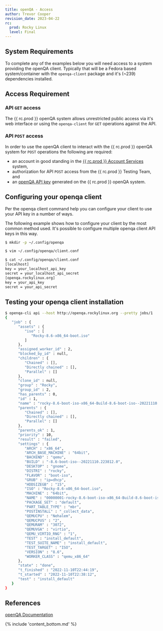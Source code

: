 ```yaml
---
title: openQA - Access
author: Trevor Cooper
revision_date: 2023-04-22
rc:
  prod: Rocky Linux
  level: Final
---
```


## System Requirements

To complete any of the examples below you will need access to a system providing the openQA client. Typically that will be a Fedora based system/container with the `openqa-client` package and it's (~239) dependencies installed.

## Access Requirement

### API `GET` access

The {{ rc.prod }} openQA system allows unrestricted public access via it's web interface or using the `openqa-client` for `GET` operations against the API.

### API `POST` access

In order to use the openQA client to interact with the {{ rc.prod }} openQA system for `POST` operations the following are required:

- an account in good standing in the [{{ rc.prod }} Account Services](https://accounts.rockylinux.org) system,
- authorization for API `POST` access from the {{ rc.prod }} Testing Team, and
- an [openQA API key](https://open.qa/docs/#_authentication) generated on the {{ rc.prod }} openQA system.

## Configuring your openqa client

Per the openqa client command help you can configure your client to use your API key in a number of ways.

The following example shows how to configure your client by the most common method used. It's possible to configure
multiple openqa client API keys in this way.

```bash
$ mkdir -p ~/.config/openqa

$ vim ~/.config/openqa/client.conf

$ cat ~/.config/openqa/client.conf
[localhost]
key = your_localhost_api_key
secret = your_localhost_api_secret
[openqa.rockylinux.org]
key = your_api_key
secret = your_api_secret
```

## Testing your openqa client installation

```bash
$ openqa-cli api --host http://openqa.rockylinux.org --pretty jobs/1
{
   "job" : {
      "assets" : {
         "iso" : [
            "Rocky-8.6-x86_64-boot.iso"
         ]
      },
      "assigned_worker_id" : 2,
      "blocked_by_id" : null,
      "children" : {
         "Chained" : [],
         "Directly chained" : [],
         "Parallel" : []
      },
      "clone_id" : null,
      "group" : "Rocky",
      "group_id" : 2,
      "has_parents" : 0,
      "id" : 1,
      "name" : "rocky-8.6-boot-iso-x86_64-Build-8.6-boot-iso--20221110.223812.0-install_default@64bit",
      "parents" : {
         "Chained" : [],
         "Directly chained" : [],
         "Parallel" : []
      },
      "parents_ok" : 1,
      "priority" : 10,
      "result" : "failed",
      "settings" : {
         "ARCH" : "x86_64",
         "ARCH_BASE_MACHINE" : "64bit",
         "BACKEND" : "qemu",
         "BUILD" : "-8.6-boot-iso--20221110.223812.0",
         "DESKTOP" : "gnome",
         "DISTRI" : "rocky",
         "FLAVOR" : "boot-iso",
         "GRUB" : "ip=dhcp",
         "HDDSIZEGB" : "15",
         "ISO" : "Rocky-8.6-x86_64-boot.iso",
         "MACHINE" : "64bit",
         "NAME" : "00000001-rocky-8.6-boot-iso-x86_64-Build-8.6-boot-iso--20221110.223812.0-install_default@64bit",
         "PACKAGE_SET" : "default",
         "PART_TABLE_TYPE" : "mbr",
         "POSTINSTALL" : "_collect_data",
         "QEMUCPU" : "Nehalem",
         "QEMUCPUS" : "2",
         "QEMURAM" : "3072",
         "QEMUVGA" : "virtio",
         "QEMU_VIRTIO_RNG" : "1",
         "TEST" : "install_default",
         "TEST_SUITE_NAME" : "install_default",
         "TEST_TARGET" : "ISO",
         "VERSION" : "8.6",
         "WORKER_CLASS" : "qemu_x86_64"
      },
      "state" : "done",
      "t_finished" : "2022-11-10T22:44:19",
      "t_started" : "2022-11-10T22:38:12",
      "test" : "install_default"
   }
}
```

## References

[openQA Documentation](https://open.qa/documentation/)

{% include 'content_bottom.md' %}
